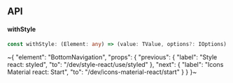 

## API

#### withStyle

```ts
const withStyle: (Element: any) => (value: TValue, options?: IOptions) => React.ElementType;
```


~{
  "element": "BottomNavigation",
  "props": {
    "previous": {
      "label": "Style react: styled",
      "to": "/dev/style-react/use/styled"
    },
    "next": {
      "label": "Icons Material react: Start",
      "to": "/dev/icons-material-react/start"
    }
  }
}~
